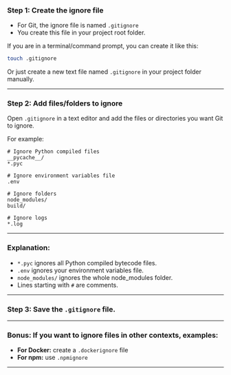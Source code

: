 

### Step 1: Create the ignore file

* For Git, the ignore file is named `.gitignore`
* You create this file in your project root folder.

If you are in a terminal/command prompt, you can create it like this:

```bash
touch .gitignore
```

Or just create a new text file named `.gitignore` in your project folder manually.

---

### Step 2: Add files/folders to ignore

Open `.gitignore` in a text editor and add the files or directories you want Git to ignore.

For example:

```
# Ignore Python compiled files
__pycache__/
*.pyc

# Ignore environment variables file
.env

# Ignore folders
node_modules/
build/

# Ignore logs
*.log
```

---

### Explanation:

* `*.pyc` ignores all Python compiled bytecode files.
* `.env` ignores your environment variables file.
* `node_modules/` ignores the whole node\_modules folder.
* Lines starting with `#` are comments.

---

### Step 3: Save the `.gitignore` file.

---

### Bonus: If you want to ignore files in other contexts, examples:

* **For Docker:** create a `.dockerignore` file
* **For npm:** use `.npmignore`

---
